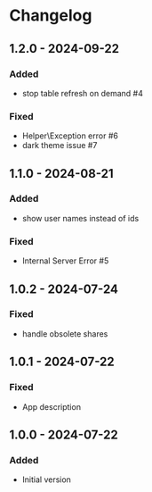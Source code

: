 # Changelog

## 1.2.0 - 2024-09-22
### Added
- stop table refresh on demand #4

### Fixed
- Helper\Exception error #6
- dark theme issue #7

## 1.1.0 - 2024-08-21
### Added
- show user names instead of ids

### Fixed
- Internal Server Error #5

## 1.0.2 - 2024-07-24
### Fixed
- handle obsolete shares

## 1.0.1 - 2024-07-22
### Fixed
- App description

## 1.0.0 - 2024-07-22
### Added
- Initial version